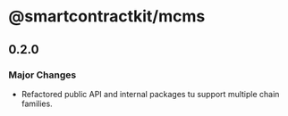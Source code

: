 # @smartcontractkit/mcms

## 0.2.0

### Major Changes

- Refactored public API and internal packages tu support multiple chain families.